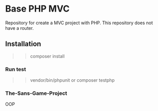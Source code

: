 # Base PHP MVC
Repository for create a MVC project with PHP. This repository does not have a router.

## Installation

>> composer install

### Run test

>> vendor/bin/phpunit
or
>> composer testphp

### The-Sans-Game-Project

OOP


